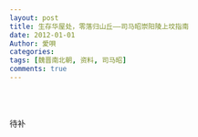 ```yaml
---
layout: post
title: 生存华屋处，零落归山丘——司马昭崇阳陵上坟指南
date: 2012-01-01
Author: 愛唄
categories: 
tags: [魏晋南北朝, 资料, 司马昭]
comments: true
--- 
```


<br>
<br>

待补

<br>
